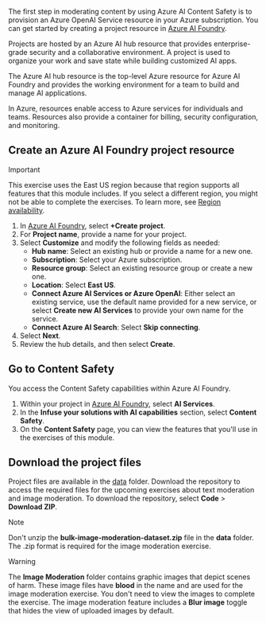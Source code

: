 The first step in moderating content by using Azure AI Content Safety is to provision an Azure OpenAI Service resource in your Azure subscription. You can get started by creating a project resource in [Azure AI Foundry](https://ai.azure.com).

Projects are hosted by an Azure AI hub resource that provides enterprise-grade security and a collaborative environment. A project is used to organize your work and save state while building customized AI apps.

The Azure AI hub resource is the top-level Azure resource for Azure AI Foundry and provides the working environment for a team to build and manage AI applications. 

In Azure, resources enable access to Azure services for individuals and teams. Resources also provide a container for billing, security configuration, and monitoring.

## Create an Azure AI Foundry project resource

> [!IMPORTANT]
> This exercise uses the East US region because that region supports all features that this module includes. If you select a different region, you might not be able to complete the exercises. To learn more, see [Region availability](/azure/ai-services/content-safety/overview#region-availability).

1. In [Azure AI Foundry](https://ai.azure.com/), select **+Create project**.
1. For **Project name**, provide a name for your project.
1. Select **Customize** and modify the following fields as needed:
    - **Hub name**: Select an existing hub or provide a name for a new one.
    - **Subscription**: Select your Azure subscription.
    - **Resource group**: Select an existing resource group or create a new one.
    - **Location**: Select **East US**.
    - **Connect Azure AI Services or Azure OpenAI**: Either select an existing service, use the default name provided for a new service, or select **Create new AI Services** to provide your own name for the service.
    - **Connect Azure AI Search**: Select **Skip connecting**.
1. Select **Next**.
1. Review the hub details, and then select **Create**.

## Go to Content Safety

You access the Content Safety capabilities within Azure AI Foundry.

1. Within your project in [Azure AI Foundry](https://ai.azure.com/), select **AI Services**.
1. In the **Infuse your solutions with AI capabilities** section, select **Content Safety**.
1. On the **Content Safety** page, you can view the features that you'll use in the exercises of this module.

## Download the project files

Project files are available in the [data](https://github.com/Azure-Samples/RAI-workshops/tree/main/data) folder. Download the repository to access the required files for the upcoming exercises about text moderation and image moderation. To download the repository, select **Code** > **Download ZIP**.

> [!NOTE]
> Don't unzip the **bulk-image-moderation-dataset.zip** file in the **data** folder. The .zip format is required for the image moderation exercise.

> [!WARNING]
> The **Image Moderation** folder contains graphic images that depict scenes of harm. These image files have **blood** in the name and are used for the image moderation exercise. You don't need to view the images to complete the exercise. The image moderation feature includes a **Blur image** toggle that hides the view of uploaded images by default.
